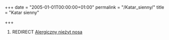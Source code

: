 +++
date = "2005-01-01T00:00:00+01:00"
permalink = "/Katar_sienny/"
title = "Katar sienny"

+++

1.  REDIRECT [Alergiczny nieżyt nosa](/atopedia/Alergiczny_nieżyt_nosa "wikilink")
